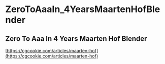 # ZeroToAaaIn_4YearsMaartenHofBlender 

## Zero To Aaa In 4 Years Maarten Hof Blender
[https://cgcookie.com/articles/maarten-hof](https://cgcookie.com/articles/maarten-hof)
